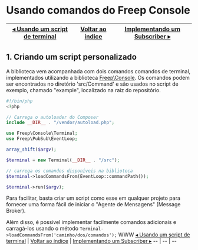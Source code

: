 # Usando comandos do Freep Console

[◂ Usando um script de terminal](02-usando-script-de-terminal.md) | [Voltar ao índice](indice.md) | [Implementando um Subscriber ▸](04-implementando-um-subscriber.md)
-- | -- | --

## 1. Criando um script personalizado

A biblioteca vem acompanhada com dois comandos comandos de terminal, implementados utilizando a biblioteca [Freep\Console](https://github.com/ricardopedias/freep-console). Os comandos podem ser encontrados no diretório 'src/Command' e são usados no script de exemplo, chamado "example", localizado na raiz do repositório.

```php
#!/bin/php
<?php

// Carrega o autoloader do Composer
include __DIR__ . "/vendor/autoload.php";

use Freep\Console\Terminal;
use Freep\PubSub\EventLoop;

array_shift($argv);

$terminal = new Terminal(__DIR__ . "/src");

// carrega os comandos disponíveis na biblioteca
$terminal->loadCommandsFrom(EventLoop::commandPath());

$terminal->run($argv);
```

Para facilitar, basta criar um script como esse em qualquer projeto para fornecer uma forma fácil de iniciar o "Agente de Mensagens" (Message Broker).

Além disso, é possível implementar facilmente comandos adicionais e carragá-los usando o método `Terminal->loadCommandsFrom('caminho/dos/comandos');`
WWW
[◂ Usando um script de terminal](02-usando-script-de-terminal.md) | [Voltar ao índice](indice.md) | [Implementando um Subscriber ▸](04-implementando-um-subscriber.md)
-- | -- | --
